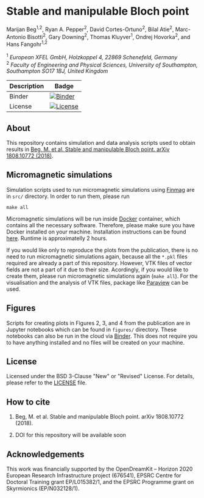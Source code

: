 # Stable and manipulable Bloch point
Marijan Beg<sup>1,2</sup>, Ryan A. Pepper<sup>2</sup>, David Cortes-Ortuno<sup>2</sup>, Bilal Atie<sup>2</sup>, Marc-Antonio Bisotti<sup>2</sup>, Gary Downing<sup>2</sup>, Thomas Kluyver<sup>1</sup>, Ondrej Hovorka<sup>2</sup>, and Hans Fangohr<sup>1,2</sup>

<sup>1</sup> *European XFEL GmbH, Holzkoppel 4, 22869 Schenefeld, Germany*  
<sup>2</sup> *Faculty of Engineering and Physical Sciences, University of Southampton, Southampton SO17 1BJ, United Kingdom*  

| Description | Badge |
| --- | --- |
| Binder | [![Binder](https://mybinder.org/badge_logo.svg)](https://mybinder.org/v2/gh/marijanbeg/2019-paper-bloch-point-stability/master?filepath=index.ipynb) |
| License | [![License](https://img.shields.io/badge/License-BSD%203--Clause-blue.svg)](https://opensource.org/licenses/BSD-3-Clause) |

## About

This repository contains simulation and data analysis scripts used to obtain results in [Beg, M. et al. Stable and manipulable Bloch point. arXiv 1808.10772 (2018)](https://arxiv.org/abs/1808.10772).

## Micromagnetic simulations

Simulation scripts used to run micromagnetic simulations using [Finmag](https://github.com/fangohr/finmag) are in `src/` directory. In order to run them, please run

    make all

Micromagnetic simulations will be run inside [Docker](https://www.docker.com/) container, which contains all the necessary software. Therefore, please make sure you have Docker installed on your machine. Installation instructions can be found [here](https://docs.docker.com/install/). Runtime is approximatelly 2 hours.

If you would like only to reproduce the plots from the publication, there is no need to run micromagnetic simulations again, because all the `*.pkl` files required are already a part of this repository. However, VTK files of vector fields are not a part of it due to their size. Acordingly, if you would like to create them, please run micromagnetic simulations again (`make all`). For the visualisation and the analysis of VTK files, package like [Paraview](https://www.paraview.org/) can be used.

## Figures

Scripts for creating plots in Figures 2, 3, and 4 from the publication are in Jupyter notebooks which can be found in `figures/` directory. These notebooks can also be run in the cloud via [Binder](https://mybinder.org/v2/gh/marijanbeg/2019-paper-bloch-point-stability/master?filepath=index.ipynb). This does not require you to have anything installed and no files will be created on your machine.

## License

Licensed under the BSD 3-Clause "New" or "Revised" License. For details, please refer to the [LICENSE](LICENSE) file.

## How to cite

1. Beg, M. et al. Stable and manipulable Bloch point. arXiv 1808.10772 (2018).

2. DOI for this repository will be available soon

## Acknowledgements

This work was financially supported by the OpenDreamKit – Horizon 2020 European Research Infrastructure project (676541), EPSRC Centre for Doctoral Training grant EP/L015382/1, and the EPSRC Programme grant on Skyrmionics (EP/N032128/1).
